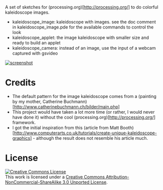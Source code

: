 A set of sketches for (processing.org)[http://processing.org/] to do colorful kaleidoscope images.

* kaleidoscope_image: kaleidoscope with images. see the doc comment in kaleidoscope_image.pde for the available commands to control the look
* kaleidoscope_applet: the image kaleidoscope with smaller size and ready to build an applet
* kaleidoscope_camera: instead of an image, use the input of a webcam captured with gsvideo

[![screenshot](http://davidbu.ch/mann/sites/davidbu.ch/files/imagecache/thumb/2011/05/A%20picture%20kaleidoscope%20with%20processing/zkm175-3.jpg)](http://davidbu.ch/mann/blog/2011-05-15/picture-kaleidoscope-processing.html)


# Credits

* The default pattern for the image kaleidoscope comes from a (painting by my mother, Catherine Buchmann)[http://www.catherinebuchmann.ch/bilder/main.php]
* This project would have taken a lot more time (or rather, I would never have done it) without the cool (processing.org)[http://processing.org/] framework.
* I got the initial inspiration from this (article from Matt Booth)[http://www.computerarts.co.uk/tutorials/create-unique-kaleidoscope-graphics] - although the result does not resemble his article much.


# License

<a rel="license" href="http://creativecommons.org/licenses/by-nc-sa/3.0/"><img alt="Creative Commons License" style="border-width:0" src="http://i.creativecommons.org/l/by-nc-sa/3.0/88x31.png" /></a><br />This work is licensed under a <a rel="license" href="http://creativecommons.org/licenses/by-nc-sa/3.0/">Creative Commons Attribution-NonCommercial-ShareAlike 3.0 Unported License</a>.